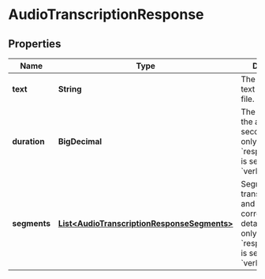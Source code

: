 

# AudioTranscriptionResponse


## Properties

| Name | Type | Description | Notes |
|------------ | ------------- | ------------- | -------------|
|**text** | **String** | The transcribed text for the audio file. |  |
|**duration** | **BigDecimal** | The duration of the audio file in seconds. This is only included if &#x60;response_format&#x60; is set to &#x60;verbose_json&#x60;. |  [optional] |
|**segments** | [**List&lt;AudioTranscriptionResponseSegments&gt;**](AudioTranscriptionResponseSegments.md) | Segments of the transcribed text and their corresponding details. This is only included if &#x60;response_format&#x60; is set to &#x60;verbose_json&#x60;. |  [optional] |



